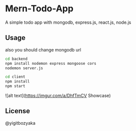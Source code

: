 ﻿# Mern-Todo-App

A simple todo app with mongodb, express.js, react.js, node.js
## Usage

also you should change mongodb url
```bash
cd backend
npm install nodemon express mongoose cors
nodemon server.js

cd client
npm install
npm start
```

![alt text](https://imgur.com/a/DhfTmCV Showcase)

## License

@yigitbozyaka
